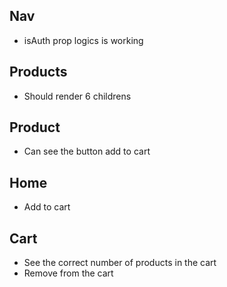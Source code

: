 ## Nav
- isAuth prop logics is working

## Products
- Should render 6 childrens

## Product
- Can see the button add to cart

## Home
- Add to cart

## Cart
- See the correct number of products in the cart
- Remove from the cart